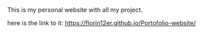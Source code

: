 This is my personal website with all my project.



here is the link to it: https://florin12er.github.io/Portofolio-website/
